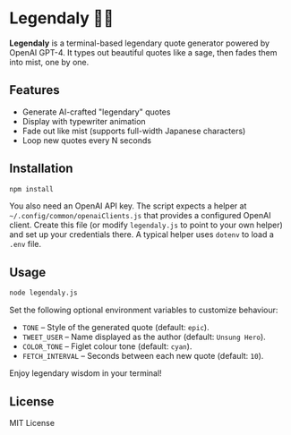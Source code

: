 # Legendaly 🧙‍♂️

**Legendaly** is a terminal-based legendary quote generator powered by OpenAI GPT-4.
It types out beautiful quotes like a sage, then fades them into mist, one by one.

## Features

- Generate AI-crafted "legendary" quotes
- Display with typewriter animation
- Fade out like mist (supports full-width Japanese characters)
- Loop new quotes every N seconds

## Installation

```bash
npm install
```

You also need an OpenAI API key. The script expects a helper at
`~/.config/common/openaiClients.js` that provides a configured OpenAI client.
Create this file (or modify `legendaly.js` to point to your own helper) and set
up your credentials there. A typical helper uses `dotenv` to load a `.env` file.

## Usage

```bash
node legendaly.js
```

Set the following optional environment variables to customize behaviour:

- `TONE` – Style of the generated quote (default: `epic`).
- `TWEET_USER` – Name displayed as the author (default: `Unsung Hero`).
- `COLOR_TONE` – Figlet colour tone (default: `cyan`).
- `FETCH_INTERVAL` – Seconds between each new quote (default: `10`).

Enjoy legendary wisdom in your terminal!

## License

MIT License
